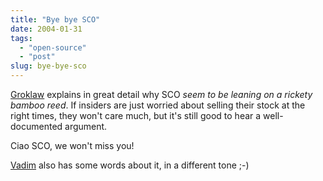 ```yaml
---
title: "Bye bye SCO"
date: 2004-01-31
tags: 
  - "open-source"
  - "post"
slug: bye-bye-sco
---
```


[Groklaw](http://www.groklaw.net/article.php?story=20040130235310123) explains in great detail why SCO _seem to be leaning on a rickety bamboo reed_. If insiders are just worried about selling their stock at the right times, they won't care much, but it's still good to hear a well-documented argument.

Ciao SCO, we won't miss you!

[Vadim](http://blog.reverycodes.com/archives/000012.html) also has some words about it, in a different tone ;-)
